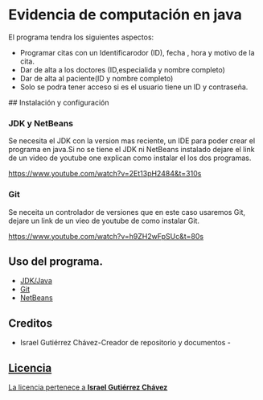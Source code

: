 # Evidencia de computación en java
El programa tendra los siguientes aspectos:
<ul>
<li>Programar citas con un Identificarodor (ID), fecha , hora y motivo  de la cita.

<li>Dar de alta a los doctores (ID,especialida y nombre completo)

<li>Dar de alta al paciente(ID y nombre completo)

<li>Solo se podra tener acceso si es el usuario tiene un ID y contraseña.
</ul>
## Instalación y configuración

### JDK y NetBeans
Se necesita el JDK con la version mas reciente, un IDE para poder crear el programa en java.Si no se tiene el JDK ni NetBeans instalado dejare el link de un video de youtube one explican como instalar el los dos programas.

https://www.youtube.com/watch?v=2Et13pH2484&t=310s

### Git
Se neceita un controlador de versiones que en este caso usaremos Git, dejare un link de un vieo de youtube de como instalar Git.

https://www.youtube.com/watch?v=h9ZH2wFpSUc&t=80s

## Uso del programa.
<ul>
  <li> <a href="https://www.oracle.com/java/technologies/downloads/#jdk17-windows">JDK/Java</a>
  <li> <a href="https://git-scm.com/downloads">Git</a>
  <li> <a href="https://git-scm.com/downloads">NetBeans</a>
</ul>

## Creditos
<ul>
<li> Israel Gutiérrez Chávez-Creador de repositorio y documentos - <a href="https://github.com/IsraelGHc"IsraelGHc </a>
</ul>

## Licencia
La licencia pertenece a <b> Israel Gutiérrez Chávez </b>
